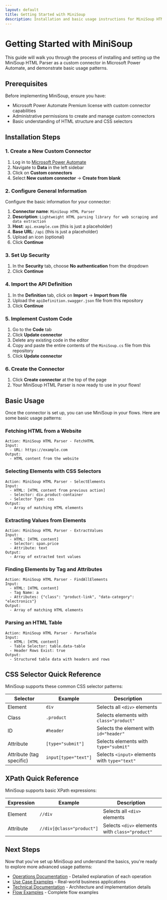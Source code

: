```yaml
---
layout: default
title: Getting Started with MiniSoup
description: Installation and basic usage instructions for MiniSoup HTML Parser
---
```


# Getting Started with MiniSoup

This guide will walk you through the process of installing and setting up the MiniSoup HTML Parser as a custom connector in Microsoft Power Automate, and demonstrate basic usage patterns.

## Prerequisites

Before implementing MiniSoup, ensure you have:

- Microsoft Power Automate Premium license with custom connector capabilities
- Administrative permissions to create and manage custom connectors
- Basic understanding of HTML structure and CSS selectors

## Installation Steps

### 1. Create a New Custom Connector

1. Log in to [Microsoft Power Automate](https://flow.microsoft.com/)
2. Navigate to **Data** in the left sidebar
3. Click on **Custom connectors**
4. Select **New custom connector** → **Create from blank**

### 2. Configure General Information

Configure the basic information for your connector:

1. **Connector name**: `MiniSoup HTML Parser`
2. **Description**: `Lightweight HTML parsing library for web scraping and data extraction`
3. **Host**: `api.example.com` (this is just a placeholder)
4. **Base URL**: `/api` (this is just a placeholder)
5. Upload an icon (optional)
6. Click **Continue**

### 3. Set Up Security

1. In the **Security** tab, choose **No authentication** from the dropdown
2. Click **Continue**

### 4. Import the API Definition

1. In the **Definition** tab, click on **Import** → **Import from file**
2. Upload the `apiDefinition.swagger.json` file from this repository
3. Click **Continue**

### 5. Implement Custom Code

1. Go to the **Code** tab
2. Click **Update connector**
3. Delete any existing code in the editor
4. Copy and paste the entire contents of the `MiniSoup.cs` file from this repository
5. Click **Update connector**

### 6. Create the Connector

1. Click **Create connector** at the top of the page
2. Your MiniSoup HTML Parser is now ready to use in your flows!

## Basic Usage

Once the connector is set up, you can use MiniSoup in your flows. Here are some basic usage patterns:

### Fetching HTML from a Website

```
Action: MiniSoup HTML Parser - FetchHTML
Input:
  - URL: https://example.com
Output:
  - HTML content from the website
```

### Selecting Elements with CSS Selectors

```
Action: MiniSoup HTML Parser - SelectElements
Input:
  - HTML: [HTML content from previous action]
  - Selector: div.product-container
  - Selector Type: css
Output:
  - Array of matching HTML elements
```

### Extracting Values from Elements

```
Action: MiniSoup HTML Parser - ExtractValues
Input:
  - HTML: [HTML content]
  - Selector: span.price
  - Attribute: text
Output:
  - Array of extracted text values
```

### Finding Elements by Tag and Attributes

```
Action: MiniSoup HTML Parser - FindAllElements
Input:
  - HTML: [HTML content]
  - Tag Name: a
  - Attributes: {"class": "product-link", "data-category": "electronics"}
Output:
  - Array of matching HTML elements
```

### Parsing an HTML Table

```
Action: MiniSoup HTML Parser - ParseTable
Input:
  - HTML: [HTML content]
  - Table Selector: table.data-table
  - Header Rows Exist: true
Output:
  - Structured table data with headers and rows
```

## CSS Selector Quick Reference

MiniSoup supports these common CSS selector patterns:

| Selector | Example | Description |
|----------|---------|-------------|
| Element | `div` | Selects all `<div>` elements |
| Class | `.product` | Selects elements with `class="product"` |
| ID | `#header` | Selects the element with `id="header"` |
| Attribute | `[type="submit"]` | Selects elements with `type="submit"` |
| Attribute (tag specific) | `input[type="text"]` | Selects `<input>` elements with `type="text"` |

## XPath Quick Reference

MiniSoup supports basic XPath expressions:

| Expression | Example | Description |
|------------|---------|-------------|
| Element | `//div` | Selects all `<div>` elements |
| Attribute | `//div[@class="product"]` | Selects `<div>` elements with `class="product"` |

## Next Steps

Now that you've set up MiniSoup and understand the basics, you're ready to explore more advanced usage patterns:

- [Operations Documentation](operations/) - Detailed explanation of each operation
- [Use Case Examples](use-cases/) - Real-world business applications
- [Technical Documentation](technical/) - Architecture and implementation details
- [Flow Examples](examples/) - Complete flow examples